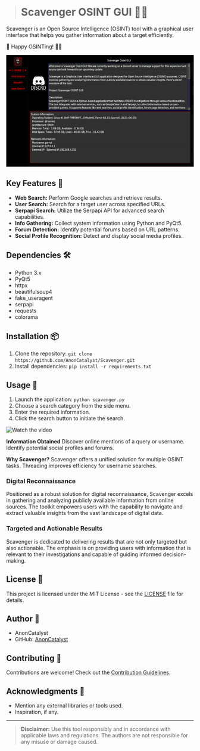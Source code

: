># Scavenger OSINT GUI 🕵️‍♂️

Scavenger is an Open Source Intelligence (OSINT) tool with a graphical user interface that helps you gather information about a target efficiently.

🚀 Happy OSINTing! 🕵️‍♂️

<img src="img/screenshot.png" alt="Scavenger GUI Project - screenshot" width="550" height="300"/>

## Key Features 🚀

- **Web Search:** Perform Google searches and retrieve results.
- **User Search:** Search for a target user across specified URLs.
- **Serpapi Search:** Utilize the Serpapi API for advanced search capabilities.
- **Info Gathering:** Collect system information using Python and PyQt5.
- **Forum Detection:** Identify potential forums based on URL patterns.
- **Social Profile Recognition:** Detect and display social media profiles.

## Dependencies 🛠️

- Python 3.x
- PyQt5
- httpx
- beautifulsoup4
- fake_useragent
- serpapi
- requests
- colorama

## Installation 📦

1. Clone the repository: `git clone https://github.com/AnonCatalyst/Scavenger.git`
2. Install dependencies: `pip install -r requirements.txt`

## Usage 🚨

1. Launch the application: `python scavenger.py`
2. Choose a search category from the side menu.
3. Enter the required information.
4. Click the search button to initiate the search.

![Watch the video](img/video.gif)

**Information Obtained**
    Discover online mentions of a query or username.
    Identify potential social profiles and forums.

**Why Scavenger?**
    Scavenger offers a unified solution for multiple OSINT tasks.
    Threading improves efficiency for username searches.
    
### Digital Reconnaissance
Positioned as a robust solution for digital reconnaissance, Scavenger excels in gathering and analyzing publicly available information from online sources. The toolkit empowers users with the capability to navigate and extract valuable insights from the vast landscape of digital data.

### Targeted and Actionable Results
Scavenger is dedicated to delivering results that are not only targeted but also actionable. The emphasis is on providing users with information that is relevant to their investigations and capable of guiding informed decision-making.


## License 📄

This project is licensed under the MIT License - see the [LICENSE](LICENSE) file for details.

## Author 👤

- AnonCatalyst
- GitHub: [AnonCatalyst](https://github.com/AnonCatalyst)

## Contributing 🤝

Contributions are welcome! Check out the [Contribution Guidelines](CONTRIBUTING.md).

## Acknowledgments 🙏

- Mention any external libraries or tools used.
- Inspiration, if any.

---
> **Disclaimer:** Use this tool responsibly and in accordance with applicable laws and regulations. The authors are not responsible for any misuse or damage caused.
